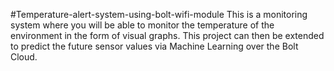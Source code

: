 #Temperature-alert-system-using-bolt-wifi-module
This is a monitoring system where you will be able to monitor the temperature of the environment in the form of visual graphs. This project can then be extended to predict the future sensor values via Machine Learning over the Bolt Cloud.
